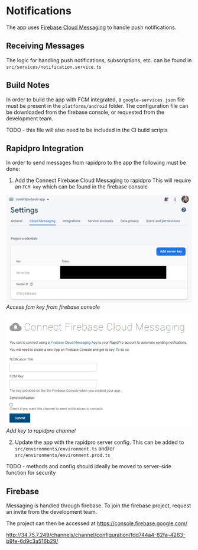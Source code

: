 # Notifications

The app uses [Firebase Cloud Messaging](https://firebase.google.com/docs/cloud-messaging) to handle push notifications.

## Receiving Messages

The logic for handling push notifications, subscriptions, etc. can be found in `src/services/notification.service.ts`

## Build Notes

In order to build the app with FCM integrated, a `google-services.json` file must be present in the `platforms/android` folder. The configuration file can be downloaded from the firebase console, or requested from the development team.

TODO - this file will also need to be included in the CI build scripts

## Rapidpro Integration

In order to send messages from rapidpro to the app the following must be done:

1. Add the Connect Firebase Cloud Messaging to rapidpro
   This will require an `FCM key` which can be found in the firebase console

![](images/notifications-key.png)
_Access fcm key from firebase console_

![](images/rapidpro-integration.png)
_Add key to rapidpro channel_

2. Update the app with the rapidpro server config. This can be added to `src/environments/environment.ts` and/or `src/environments/environment.prod.ts`

TODO - methods and config should ideally be moved to server-side function for security

## Firebase

Messaging is handled through firebase. To join the firebase project, request an invite from the development team.

The project can then be accessed at https://console.firebase.google.com/

http://34.75.7.249/channels/channel/configuration/fdd744a4-82fa-4263-b9fe-6d9c3a516b29/
